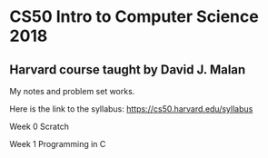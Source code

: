 # CS50 Intro to Computer Science 2018

## Harvard course taught by David J. Malan

My notes and problem set works.

Here is the link to the syllabus:
https://cs50.harvard.edu/syllabus

Week 0
Scratch

Week 1
Programming in C
